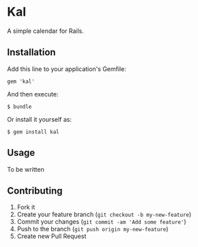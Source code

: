 # Kal

A simple calendar for Rails.

## Installation

Add this line to your application's Gemfile:

    gem 'kal'

And then execute:

    $ bundle

Or install it yourself as:

    $ gem install kal

## Usage

To be written

## Contributing

1. Fork it
2. Create your feature branch (`git checkout -b my-new-feature`)
3. Commit your changes (`git commit -am 'Add some feature'`)
4. Push to the branch (`git push origin my-new-feature`)
5. Create new Pull Request
